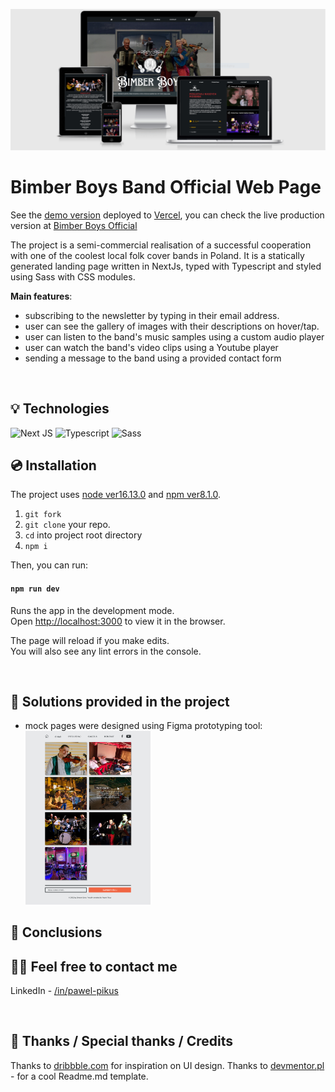 ![screenshots of bimber-boys-official](./wireframes/readme/pages_all_devices.PNG)

# Bimber Boys Band Official Web Page

See the [demo version](https://bimberboys-official.vercel.app/) deployed to [Vercel](https://vercel.com/), you can check the live production version at [Bimber Boys Official](https://bimberboys.pl)

The project is a semi-commercial realisation of a successful cooperation with one of the coolest local folk cover bands in Poland. It is a statically generated landing page written in NextJs, typed with Typescript and styled using Sass with CSS modules.

**Main features**:

- subscribing to the newsletter by typing in their email address.
- user can see the gallery of images with their descriptions on hover/tap.
- user can listen to the band's music samples using a custom audio player
- user can watch the band's video clips using a Youtube player
- sending a message to the band using a provided contact form

&nbsp;

## 💡 Technologies

![Next JS](https://img.shields.io/badge/Next-black?style=for-the-badge&logo=next.js&logoColor=white)
![Typescript](https://img.shields.io/badge/TypeScript-007ACC?style=for-the-badge&logo=typescript&logoColor=white)
![Sass](https://img.shields.io/badge/Tailwind_CSS-38B2AC?style=for-the-badge&logo=tailwind-css&logoColor=white)
&nbsp;

## 💿 Installation

The project uses [node ver16.13.0](https://nodejs.org/en/) and [npm ver8.1.0](https://www.npmjs.com/).

1. `git fork`
2. `git clone` your repo.
3. `cd` into project root directory
4. `npm i`

Then, you can run:

#### `npm run dev`

Runs the app in the development mode.\
Open [http://localhost:3000](http://localhost:3000) to view it in the browser.

The page will reload if you make edits.\
You will also see any lint errors in the console.

&nbsp;

## 🤔 Solutions provided in the project

- mock pages were designed using Figma prototyping tool:
  <img src="./wireframes/figma/bimber-boys-portfolio-galeria.png" alt="mockup 1" width="200"/>

## 💭 Conclusions

## 🙋‍♂️ Feel free to contact me

LinkedIn - [/in/pawel-pikus](https://www.linkedin.com/in/pawel-pikus/)

&nbsp;

## 👏 Thanks / Special thanks / Credits

Thanks to [dribbble.com](https://dribbble.com/) for inspiration on UI design.
Thanks to [devmentor.pl](https://devmentor.pl/) - for a cool Readme.md template.
